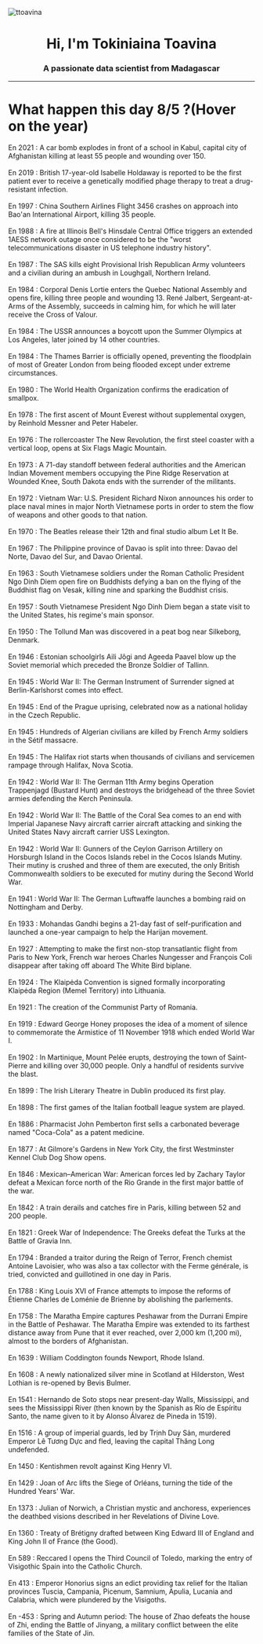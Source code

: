 
<p align="left"> <img src="https://komarev.com/ghpvc/?username=ttoavina&label=Profile%20views&color=0e75b6&style=flat" alt="ttoavina" /> </p>
<h1 align="center">Hi, I'm Tokiniaina Toavina</h1>
<h3 align="center">A passionate data scientist from Madagascar</h3>
    
<hr/>
<h1> What happen this day 8/5 ?(Hover on the year)</h1>

En 2021 : A car bomb explodes in front of a school in Kabul, capital city of Afghanistan killing at least 55 people and wounding over 150.
<br/><br/>
En 2019 : British 17-year-old Isabelle Holdaway is reported to be the first patient ever to receive a genetically modified phage therapy to treat a drug-resistant infection.
<br/><br/>
En 1997 : China Southern Airlines Flight 3456 crashes on approach into Bao'an International Airport, killing 35 people.
<br/><br/>
En 1988 : A fire at Illinois Bell's Hinsdale Central Office triggers an extended 1AESS network outage once considered to be the "worst telecommunications disaster in US telephone industry history".
<br/><br/>
En 1987 : The SAS kills eight Provisional Irish Republican Army volunteers and a civilian during an ambush in Loughgall, Northern Ireland.
<br/><br/>
En 1984 : Corporal Denis Lortie enters the Quebec National Assembly and opens fire, killing three people and wounding 13. René Jalbert, Sergeant-at-Arms of the Assembly, succeeds in calming him, for which he will later receive the Cross of Valour.
<br/><br/>
En 1984 : The USSR announces a boycott upon the Summer Olympics at Los Angeles, later joined by 14 other countries.
<br/><br/>
En 1984 : The Thames Barrier is officially opened, preventing the floodplain of most of Greater London from being flooded except under extreme circumstances.
<br/><br/>
En 1980 : The World Health Organization confirms the eradication of smallpox.
<br/><br/>
En 1978 : The first ascent of Mount Everest without supplemental oxygen, by Reinhold Messner and Peter Habeler.
<br/><br/>
En 1976 : The rollercoaster The New Revolution, the first steel coaster with a vertical loop, opens at Six Flags Magic Mountain.
<br/><br/>
En 1973 : A 71-day standoff between federal authorities and the American Indian Movement members occupying the Pine Ridge Reservation at Wounded Knee, South Dakota ends with the surrender of the militants.
<br/><br/>
En 1972 : Vietnam War: U.S. President Richard Nixon announces his order to place naval mines in major North Vietnamese ports in order to stem the flow of weapons and other goods to that nation.
<br/><br/>
En 1970 : The Beatles release their 12th and final studio album Let It Be.
<br/><br/>
En 1967 : The Philippine province of Davao is split into three: Davao del Norte, Davao del Sur, and Davao Oriental.
<br/><br/>
En 1963 : South Vietnamese soldiers under the Roman Catholic President Ngo Dinh Diem open fire on Buddhists defying a ban on the flying of the Buddhist flag on Vesak, killing nine and sparking the Buddhist crisis.
<br/><br/>
En 1957 : South Vietnamese President Ngo Dinh Diem began a state visit to the United States, his regime's main sponsor.
<br/><br/>
En 1950 : The Tollund Man was discovered in a peat bog near Silkeborg, Denmark.
<br/><br/>
En 1946 : Estonian schoolgirls Aili Jõgi and Ageeda Paavel blow up the Soviet memorial which preceded the Bronze Soldier of Tallinn.
<br/><br/>
En 1945 : World War II: The German Instrument of Surrender signed at Berlin-Karlshorst comes into effect.
<br/><br/>
En 1945 : End of the Prague uprising, celebrated now as a national holiday in the Czech Republic.
<br/><br/>
En 1945 : Hundreds of Algerian civilians are killed by French Army soldiers in the Sétif massacre.
<br/><br/>
En 1945 : The Halifax riot starts when thousands of civilians and servicemen rampage through Halifax, Nova Scotia.
<br/><br/>
En 1942 : World War II: The German 11th Army begins Operation Trappenjagd (Bustard Hunt) and destroys the bridgehead of the three Soviet armies defending the Kerch Peninsula.
<br/><br/>
En 1942 : World War II: The Battle of the Coral Sea comes to an end with Imperial Japanese Navy aircraft carrier aircraft attacking and sinking the United States Navy aircraft carrier USS Lexington.
<br/><br/>
En 1942 : World War II: Gunners of the Ceylon Garrison Artillery on Horsburgh Island in the Cocos Islands rebel in the Cocos Islands Mutiny. Their mutiny is crushed and three of them are executed, the only British Commonwealth soldiers to be executed for mutiny during the Second World War.
<br/><br/>
En 1941 : World War II: The German Luftwaffe launches a bombing raid on Nottingham and Derby.
<br/><br/>
En 1933 : Mohandas Gandhi begins a 21-day fast of self-purification and launched a one-year campaign to help the Harijan movement.
<br/><br/>
En 1927 : Attempting to make the first non-stop transatlantic flight from Paris to New York, French war heroes Charles Nungesser and François Coli disappear after taking off aboard The White Bird biplane.
<br/><br/>
En 1924 : The Klaipėda Convention is signed formally incorporating Klaipėda Region (Memel Territory) into Lithuania.
<br/><br/>
En 1921 : The creation of the Communist Party of Romania.
<br/><br/>
En 1919 : Edward George Honey proposes the idea of a moment of silence to commemorate the Armistice of 11 November 1918 which ended World War I.
<br/><br/>
En 1902 : In Martinique, Mount Pelée erupts, destroying the town of Saint-Pierre and killing over 30,000 people. Only a handful of residents survive the blast.
<br/><br/>
En 1899 : The Irish Literary Theatre in Dublin produced its first play.
<br/><br/>
En 1898 : The first games of the Italian football league system are played.
<br/><br/>
En 1886 : Pharmacist John Pemberton first sells a carbonated beverage named "Coca-Cola" as a patent medicine.
<br/><br/>
En 1877 : At Gilmore's Gardens in New York City, the first Westminster Kennel Club Dog Show opens.
<br/><br/>
En 1846 : Mexican–American War: American forces led by Zachary Taylor defeat a Mexican force north of the Rio Grande in the first major battle of the war.
<br/><br/>
En 1842 : A train derails and catches fire in Paris, killing between 52 and 200 people.
<br/><br/>
En 1821 : Greek War of Independence: The Greeks defeat the Turks at the Battle of Gravia Inn.
<br/><br/>
En 1794 : Branded a traitor during the Reign of Terror, French chemist Antoine Lavoisier, who was also a tax collector with the Ferme générale, is tried, convicted and guillotined in one day in Paris.
<br/><br/>
En 1788 : King Louis XVI of France attempts to impose the reforms of Étienne Charles de Loménie de Brienne by abolishing the parlements.
<br/><br/>
En 1758 : The Maratha Empire captures Peshawar from the Durrani Empire in the Battle of Peshawar. The Maratha Empire was extended to its farthest distance away from Pune that it ever reached, over 2,000 km (1,200 mi), almost to the borders of Afghanistan.
<br/><br/>
En 1639 : William Coddington founds Newport, Rhode Island.
<br/><br/>
En 1608 : A newly nationalized silver mine in Scotland at Hilderston, West Lothian is re-opened by Bevis Bulmer.
<br/><br/>
En 1541 : Hernando de Soto stops near present-day Walls, Mississippi, and sees the Mississippi River (then known by the Spanish as Río de Espíritu Santo, the name given to it by Alonso Álvarez de Pineda in 1519).
<br/><br/>
En 1516 : A group of imperial guards, led by Trịnh Duy Sản, murdered Emperor Lê Tương Dực and fled, leaving the capital Thăng Long undefended.
<br/><br/>
En 1450 : Kentishmen revolt against King Henry VI.
<br/><br/>
En 1429 : Joan of Arc lifts the Siege of Orléans, turning the tide of the Hundred Years' War.
<br/><br/>
En 1373 : Julian of Norwich, a Christian mystic and anchoress, experiences the deathbed visions described in her Revelations of Divine Love.
<br/><br/>
En 1360 : Treaty of Brétigny drafted between King Edward III of England and King John II of France (the Good).
<br/><br/>
En 589 : Reccared I opens the Third Council of Toledo, marking the entry of Visigothic Spain into the Catholic Church.
<br/><br/>
En 413 : Emperor Honorius signs an edict providing tax relief for the Italian provinces Tuscia, Campania, Picenum, Samnium, Apulia, Lucania and Calabria, which were plundered by the Visigoths.
<br/><br/>
En -453 : Spring and Autumn period: The house of Zhao defeats the house of Zhi, ending the Battle of Jinyang, a military conflict between the elite families of the State of Jin.
<br/><br/>

